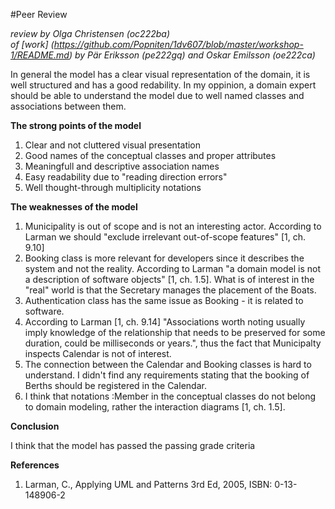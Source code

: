 
#Peer Review

_review by Olga Christensen (oc222ba)_   
_of [work] (https://github.com/Popniten/1dv607/blob/master/workshop-1/README.md) by Pär Eriksson	(pe222gq) and Oskar Emilsson	(oe222ca)_





In general the model has a clear visual representation of the domain, it is well structured and has a  good redability. In my oppinion, a domain expert should be able to understand the model due to well named classes and associations between them.  



__The strong points of the model__

1. Clear and not cluttered visual presentation 
2. Good names of the conceptual classes and proper attributes
3. Meaningfull and descriptive association names
4. Easy readability due to "reading direction errors"
5. Well thought-through multiplicity notations


__The weaknesses of the model__

1. Municipality is out of scope and is not an interesting actor. According to Larman we should "exclude irrelevant out-of-scope features" [1, ch. 9.10]  
2. Booking class is more relevant for developers since it describes the system and not the reality. According to Larman "a domain model is not a description of software objects" [1, ch. 1.5]. What is of interest in the "real" world is that the Secretary manages the placement of the Boats.
3. Authentication class has the same issue as Booking - it is related to software.
4. According to Larman [1, ch. 9.14] "Associations worth noting usually imply knowledge of the relationship that needs to be preserved for some duration, could be milliseconds or years.", thus the fact that Municipalty inspects Calendar is not of interest. 
5. The connection between the Calendar and Booking classes is hard to understand. I didn't find any requirements stating that the booking of Berths should be registered in the Calendar.
6. I think that notations :Member in the conceptual classes do not belong to domain modeling, rather the interaction diagrams [1, ch. 1.5].


__Conclusion__

I think that the model has passed the passing grade criteria





__References__

1.  Larman, C., Applying UML and Patterns 3rd Ed, 2005, ISBN: 0-13-148906-2


